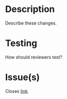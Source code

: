 # Description

Describe these changes.

# Testing

How should reviewers test?

# Issue(s)

Closes [link](link).
